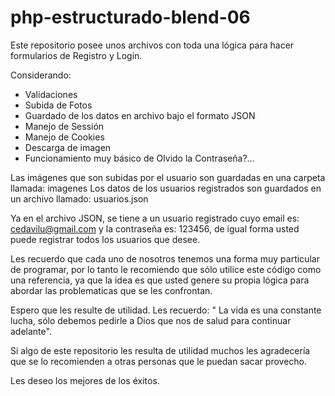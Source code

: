 # php-estructurado-blend-06
Este repositorio posee unos archivos con toda una lógica para hacer formularios de Registro y Login. 

Considerando: 

- Validaciones 
- Subida de Fotos 
- Guardado de los datos en archivo bajo el formato JSON 
- Manejo de Sessión 
- Manejo de Cookies
- Descarga de imagen
- Funcionamiento muy básico de Olvido la Contraseña?...

Las imágenes que son subidas por el usuario son guardadas en una carpeta llamada: imagenes
Los datos de los usuarios registrados son guardados en un archivo llamado: usuarios.json


Ya en el archivo JSON, se tiene a un usuario registrado cuyo email es: cedavilu@gmail.com y la contraseña es: 123456, de igual forma usted puede registrar todos los usuarios que desee.

Les recuerdo que cada uno de nosotros tenemos una forma muy particular de programar, por lo tanto le recomiendo que sólo utilice este código como una referencia, ya que la idea es que usted genere su propia lógica para abordar las problematicas que se les confrontan.

Espero que les resulte de utilidad.
Les recuerdo: " La vida es una constante lucha, sólo debemos pedirle a Dios que nos de salud para continuar adelante".

Si algo de este repositorio les resulta de utilidad muchos les agradecería que se lo recomienden a otras personas que le puedan sacar provecho.

Les deseo los mejores de los éxitos.
